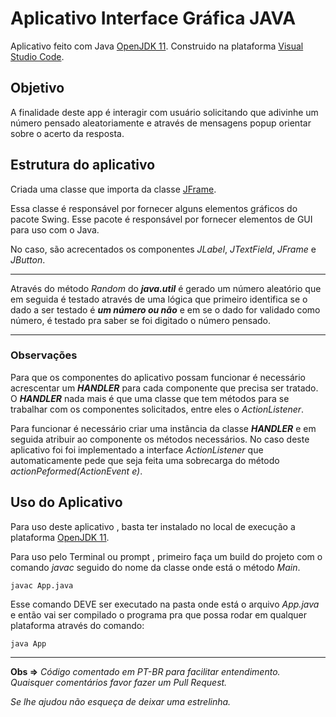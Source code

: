 # Aplicativo Interface Gráfica JAVA

Aplicativo feito com Java [OpenJDK 11](https://openjdk.org/projects/jdk/11/). Construido na plataforma [Visual Studio Code](https://code.visualstudio.com/download).

## Objetivo
A finalidade deste app é interagir com usuário solicitando que adivinhe um número pensado aleatoriamente e através de mensagens popup orientar sobre o acerto da resposta.

## Estrutura do aplicativo

Criada uma classe que importa  da classe [JFrame](https://docs.oracle.com/javase/8/docs/api/javax/swing/JFrame.html).

Essa classe é responsável por fornecer alguns elementos gráficos do pacote Swing. Esse pacote é responsável por fornecer elementos de GUI para uso com o Java.

No caso, são acrecentados os componentes *JLabel*, *JTextField*, *JFrame* e *JButton*.

***

Através do método *Random* do ***java.util*** é gerado um número aleatório que em seguida é testado através de uma lógica que primeiro identifica se o dado a ser testado é ***um número ou não*** e em se o dado for validado como número, é testado pra saber se foi digitado o número pensado.

***

### Observações

Para que os componentes do aplicativo possam funcionar é necessário acrescentar um ***HANDLER*** para cada componente que precisa ser tratado. O ***HANDLER*** nada mais é que uma classe que tem métodos para se trabalhar com os componentes solicitados, entre eles o *ActionListener*.

Para funcionar é necessário criar uma instância da classe ***HANDLER*** e em seguida atribuir ao componente os métodos necessários. No caso deste aplicativo foi foi implementado a interface *ActionListener* que automaticamente pede que seja feita uma sobrecarga do método *actionPeformed(ActionEvent e)*. 

## Uso do Aplicativo

Para uso deste aplicativo , basta ter instalado no local de execução a plataforma [OpenJDK 11](https://openjdk.org/projects/jdk/11/). 

Para uso pelo Terminal ou prompt , primeiro faça um build do projeto com o comando *javac* seguido do nome da classe onde está o método *Main*.

`javac App.java`

Esse comando DEVE ser executado na pasta onde está o arquivo *App.java* e então vai ser compilado o programa pra que possa rodar em qualquer plataforma através do comando:

`java App`


***

**Obs =>** *Código comentado em PT-BR para facilitar entendimento. Quaisquer comentários favor fazer um Pull Request.*

*Se lhe ajudou não esqueça de deixar uma estrelinha.*